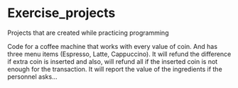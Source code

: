 # Exercise_projects
Projects that are created while practicing programming

Code for a coffee machine that works with every value of coin. And has three menu items (Espresso, Latte, Cappuccino).
It will refund the difference if extra coin is inserted and also, will refund all if the inserted coin is not enough for the transaction. 
It will report the value of the ingredients if the personnel asks...
